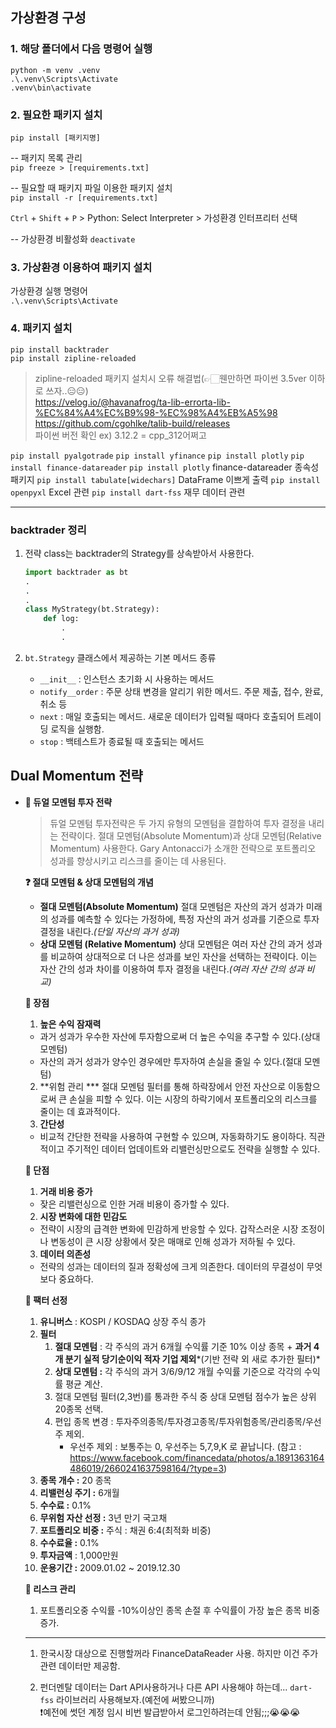 ## 가상환경 구성
### 1. 해당 폴더에서 다음 명령어 실행  
```python -m venv .venv```  
```.\.venv\Scripts\Activate```  
```.venv\bin\activate```

### 2. 필요한 패키지 설치
```pip install [패키지명]```  

-- 패키지 목록 관리  
```pip freeze > [requirements.txt]```  

-- 필요할 때 패키지 파일 이용한 패키지 설치  
```pip install -r [requirements.txt]```

```Ctrl``` + ```Shift``` + ```P``` > Python: Select Interpreter > 가성환경 인터프리터 선택

-- 가상환경 비활성화
```deactivate```


### 3. 가상환경 이용하여 패키지 설치
가상환경 실행 명령어  
```.\.venv\Scripts\Activate```

### 4. 패키지 설치
```pip install backtrader```  
```pip install zipline-reloaded```
> zipline-reloaded 패키지 설치시 오류 해결법(👉🏻웬만하면 파이썬 3.5ver 이하로 쓰자..😑😑)  
https://velog.io/@havanafrog/ta-lib-errorta-lib-%EC%84%A4%EC%B9%98-%EC%98%A4%EB%A5%98
https://github.com/cgohlke/talib-build/releases  
파이썬 버전 확인 ex) 3.12.2 = cpp_312어쩌고

```pip install pyalgotrade```
```pip install yfinance```
```pip install plotly```
```pip install finance-datareader```
```pip install plotly```                    finance-datareader 종속성 패키지
```pip install tabulate[widechars]```       DataFrame 이쁘게 출력
```pip install openpyxl```                  Excel 관련
```pip install dart-fss```                  재무 데이터 관련

-----

### backtrader 정리

1. 전략 class는 backtrader의 Strategy를 상속받아서 사용한다.
    ```python
    import backtrader as bt
    .
    .
    .
    class MyStrategy(bt.Strategy):
        def log:
            .
            .
    ```

2. ```bt.Strategy``` 클래스에서 제공하는 기본 메서드 종류
   - ```__init__``` : 인스턴스 초기화 시 사용하는 메서드
   - ```notify__order``` : 주문 상태 변경을 알리기 위한 메서드. 주문 제출, 접수, 완료, 취소 등
   - ```next``` : 매일 호출되는 메서드. 새로운 데이터가 입력될 때마다 호출되어 트레이딩 로직을 실행함.
   - ```stop``` : 백테스트가 종료될 때 호출되는 메서드



## Dual Momentum 전략

- **💎 듀얼 모멘텀 투자 전략**
    
    > 듀얼 모멘텀 투자전략은 두 가지 유형의 모멘텀을 결합하여 투자 결정을 내리는 전략이다. 절대 모멘텀(Absolute Momentum)과 상대 모멘텀(Relative Momentum) 사용한다.
    Gary Antonacci가 소개한 전략으로 포트폴리오 성과를 향상시키고 리스크를 줄이는 데 사용된다.
    > 
    
    **❓ 절대 모멘텀 & 상대 모멘텀의 개념**
    
    - **절대 모멘텀(Absolute Momentum)**
    절대 모멘텀은 자산의 과거 성과가 미래의 성과를 예측할 수 있다는 가정하에, 특정 자산의 과거 성과를 기준으로 투자 결정을 내린다.*(단일 자산의 과거 성과)*
    - **상대 모멘텀 (Relative Momentum)**
    상대 모멘텀은 여러 자산 간의 과거 성과를 비교하여 상대적으로 더 나은 성과를 보인 자산을 선택하는 전략이다. 이는 자산 간의 성과 차이를 이용하여 투자 결정을 내린다.*(여러 자산 간의 성과 비교)*
    
    **🌟 장점**
    
    1. **높은 수익 잠재력** 
    * 과거 성과가 우수한 자산에 투자함으로써 더 높은 수익을 추구할 수 있다.(상대 모멘텀)
    * 자산의 과거 성과가 양수인 경우에만 투자하여 손실을 줄일 수 있다.(절대 모멘텀)
    2. **위험 관리
    *** 절대 모멘텀 필터를 통해 하락장에서 안전 자산으로 이동함으로써 큰 손실을 피할 수 있다. 이는 시장의 하락기에서 포트폴리오의 리스크를 줄이는 데 효과적이다.
    3. **간단성**
    * 비교적 간단한 전략을 사용하여 구현할 수 있으며, 자동화하기도 용이하다. 직관적이고 주기적인 데이터 업데이트와 리밸런싱만으로도 전략을 실행할 수 있다.
    
    **🌟 단점**
    
    1. **거래 비용 증가**
    * 잦은 리밸런싱으로 인한 거래 비용이 증가할 수 있다.
    2. **시장 변화에 대한 민감도**
    * 전략이 시장의 급격한 변화에 민감하게 반응할 수 있다. 갑작스러운 시장 조정이나 변동성이 큰 시장 상황에서 잦은 매매로 인해 성과가 저하될 수 있다.
    3. **데이터 의존성**
    * 전략의 성과는 데이터의 질과 정확성에 크게 의존한다. 데이터의 무결성이 무엇보다 중요하다.
    
    **🌟 팩터 선정**
    
    1. **유니버스** : KOSPI / KOSDAQ 상장 주식 종가
    2. **필터**
        1. **절대 모멘텀** : 각 주식의 과거 6개월 수익률 기준 10% 이상 종목 + **과거 4개 분기 실적 당기순이익 적자 기업 제외***(기반 전략 외 새로 추가한 필터)*
        2. **상대 모멘텀 :** 각 주식의 과거 3/6/9/12 개월 수익률 기준으로 각각의 수익률 평균 계산.
        3. 절대 모멘텀 필터(2,3번)를 통과한 주식 중 상대 모멘텀 점수가 높은 상위 20종목 선택.
        4. 편입 종목 변경 : 투자주의종목/투자경고종목/투자위험종목/관리종목/우선주 제외.
            * 우선주 제외 : 보통주는 0, 우선주는 5,7,9,K 로 끝납니다. (참고 : https://www.facebook.com/financedata/photos/a.1891363164486019/2660241637598164/?type=3)
    3. **종목 개수 :** 20 종목
    4. **리밸런싱 주기 :** 6개월
    5. **수수료 :** 0.1%
    6. **무위험 자산 선정 :** 3년 만기 국고채
    7. **포트폴리오 비중 :** 주식 : 채권 6:4(최적화 비중)
    8. **수수료율 :** 0.1%
    9. **투자금액** : 1,000만원
    10. **운용기간 :** 2009.01.02 ~ 2019.12.30
    
    **🌟 리스크 관리**
    
    1. 포트폴리오중 수익률 -10%이상인 종목 손절 후 수익률이 가장 높은 종목 비중 증가.


    ----- 

    1. 한국시장 대상으로 진행할꺼라 FinanceDataReader 사용. 하지만 이건 주가관련 데이터만 제공함.

    2. 펀더멘탈 데이터는 Dart API사용하거나 다른 API 사용해야 하는데...
    ```dart-fss``` 라이브러리 사용해보자.(예전에 써봤으니까)  
     ❗예전에 썻던 계정 임시 비번 발급받아서 로그인하려는데 안됨;;;😭😭😭